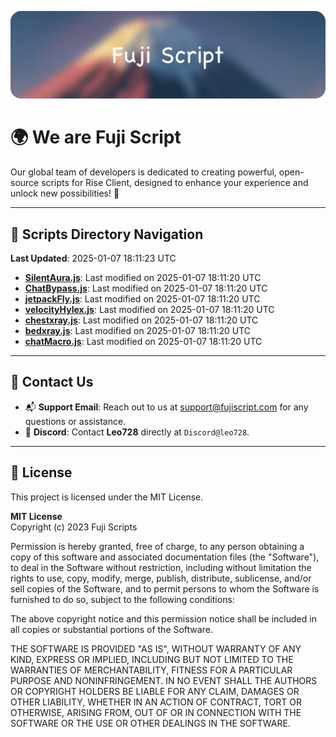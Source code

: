 ![Banner](.github/b.webp)

# 🌍 **We are Fuji Script**

Our global team of developers is dedicated to creating powerful, open-source scripts for Rise Client, designed to enhance your experience and unlock new possibilities! 🌟

---
<!-- SCRIPTS_NAVIGATION_START -->
## 📂 **Scripts Directory Navigation**

**Last Updated**: 2025-01-07 18:11:23 UTC

- **[SilentAura.js](scripts/SilentAura.js)**: Last modified on 2025-01-07 18:11:20 UTC
- **[ChatBypass.js](scripts/ChatBypass.js)**: Last modified on 2025-01-07 18:11:20 UTC
- **[jetpackFly.js](scripts/jetpackFly.js)**: Last modified on 2025-01-07 18:11:20 UTC
- **[velocityHylex.js](scripts/velocityHylex.js)**: Last modified on 2025-01-07 18:11:20 UTC
- **[chestxray.js](scripts/chestxray.js)**: Last modified on 2025-01-07 18:11:20 UTC
- **[bedxray.js](scripts/bedxray.js)**: Last modified on 2025-01-07 18:11:20 UTC
- **[chatMacro.js](scripts/chatMacro.js)**: Last modified on 2025-01-07 18:11:20 UTC

<!-- SCRIPTS_NAVIGATION_END -->

---

## 💬 **Contact Us**  
- 📬 **Support Email**: Reach out to us at [support@fujiscript.com](mailto:support@fujiscript.com) for any questions or assistance.  
- 💬 **Discord**: Contact **Leo728** directly at `Discord@leo728`.

---

## 📜 **License**

This project is licensed under the MIT License.  

**MIT License**  
Copyright (c) 2023 Fuji Scripts  

Permission is hereby granted, free of charge, to any person obtaining a copy of this software and associated documentation files (the "Software"), to deal in the Software without restriction, including without limitation the rights to use, copy, modify, merge, publish, distribute, sublicense, and/or sell copies of the Software, and to permit persons to whom the Software is furnished to do so, subject to the following conditions:  

The above copyright notice and this permission notice shall be included in all copies or substantial portions of the Software.  

THE SOFTWARE IS PROVIDED "AS IS", WITHOUT WARRANTY OF ANY KIND, EXPRESS OR IMPLIED, INCLUDING BUT NOT LIMITED TO THE WARRANTIES OF MERCHANTABILITY, FITNESS FOR A PARTICULAR PURPOSE AND NONINFRINGEMENT. IN NO EVENT SHALL THE AUTHORS OR COPYRIGHT HOLDERS BE LIABLE FOR ANY CLAIM, DAMAGES OR OTHER LIABILITY, WHETHER IN AN ACTION OF CONTRACT, TORT OR OTHERWISE, ARISING FROM, OUT OF OR IN CONNECTION WITH THE SOFTWARE OR THE USE OR OTHER DEALINGS IN THE SOFTWARE.  
